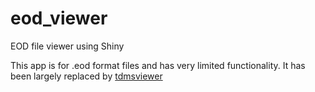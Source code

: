 # eod_viewer
EOD file viewer using Shiny

This app is for .eod format files and has very limited functionality. It has been largely replaced by [tdmsviewer](https://github.com/msuefishlab/tdmsviewer)
